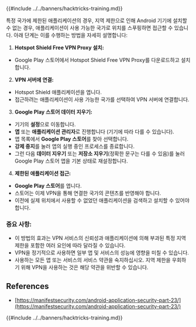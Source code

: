 {{#include ../../banners/hacktricks-training.md}}

특정 국가에 제한된 애플리케이션의 경우, 지역 제한으로 인해 Android 기기에 설치할 수 없는 경우, 애플리케이션이 사용 가능한 국가로 위치를 스푸핑하면 접근할 수 있습니다. 아래 단계는 이를 수행하는 방법을 자세히 설명합니다:

1. **Hotspot Shield Free VPN Proxy 설치:**

- Google Play 스토어에서 Hotspot Shield Free VPN Proxy를 다운로드하고 설치합니다.

2. **VPN 서버에 연결:**

- Hotspot Shield 애플리케이션을 엽니다.
- 접근하려는 애플리케이션이 사용 가능한 국가를 선택하여 VPN 서버에 연결합니다.

3. **Google Play 스토어 데이터 지우기:**

- 기기의 **설정**으로 이동합니다.
- **앱** 또는 **애플리케이션 관리자**로 진행합니다 (기기에 따라 다를 수 있습니다).
- 앱 목록에서 **Google Play 스토어**를 찾아 선택합니다.
- **강제 중지**를 눌러 앱의 실행 중인 프로세스를 종료합니다.
- 그런 다음 **데이터 지우기** 또는 **저장소 지우기**(정확한 문구는 다를 수 있음)를 눌러 Google Play 스토어 앱을 기본 상태로 재설정합니다.

4. **제한된 애플리케이션 접근:**
- **Google Play 스토어**를 엽니다.
- 스토어는 이제 VPN을 통해 연결한 국가의 콘텐츠를 반영해야 합니다.
- 이전에 실제 위치에서 사용할 수 없었던 애플리케이션을 검색하고 설치할 수 있어야 합니다.

### 중요 사항:

- 이 방법의 효과는 VPN 서비스의 신뢰성과 애플리케이션에 의해 부과된 특정 지역 제한을 포함한 여러 요인에 따라 달라질 수 있습니다.
- VPN을 정기적으로 사용하면 일부 앱 및 서비스의 성능에 영향을 미칠 수 있습니다.
- 사용하는 모든 앱 또는 서비스의 서비스 약관을 숙지하십시오. 지역 제한을 우회하기 위해 VPN을 사용하는 것은 해당 약관을 위반할 수 있습니다.

## References

- [https://manifestsecurity.com/android-application-security-part-23/](https://manifestsecurity.com/android-application-security-part-23/)

{{#include ../../banners/hacktricks-training.md}}
